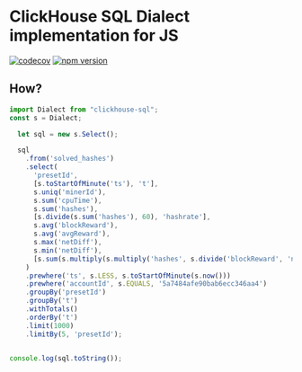 ClickHouse SQL Dialect implementation for JS
====

[![codecov](https://codecov.io/gh/mbIkola/node-clickhouse-sql/branch/master/graph/badge.svg)](https://codecov.io/gh/mbIkola/node-clickhouse-sql)
[![npm version](http://img.shields.io/npm/v/clickhouse-sql.svg?style=flat)](https://npmjs.org/package/clickhouse-sql "npmjs")



## How? 

```js 
import Dialect from "clickhouse-sql";
const s = Dialect;

  let sql = new s.Select();

  sql
    .from('solved_hashes')
    .select(
      'presetId',
      [s.toStartOfMinute('ts'), 't'],
      s.uniq('minerId'),
      s.sum('cpuTime'),
      s.sum('hashes'),
      [s.divide(s.sum('hashes'), 60), 'hashrate'],
      s.avg('blockReward'),
      s.avg('avgReward'),
      s.max('netDiff'),
      s.min('netDiff'),
      [s.sum(s.multiply(s.multiply('hashes', s.divide('blockReward', 'netDiff')), 0.8)), 'approx reward in XMR']
    )
    .prewhere('ts', s.LESS, s.toStartOfMinute(s.now()))
    .prewhere('accountId', s.EQUALS, '5a7484afe90bab6ecc346aa4')
    .groupBy('presetId')
    .groupBy('t')
    .withTotals()
    .orderBy('t')
    .limit(1000)
    .limitBy(5, 'presetId');


console.log(sql.toString());

```

